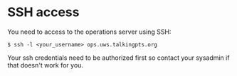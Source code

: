 # SSH access

You need to access to the operations server using SSH:

    $ ssh -l <your_username> ops.uws.talkingpts.org

Your ssh credentials need to be authorized first so contact your sysadmin if
that doesn't work for you.
